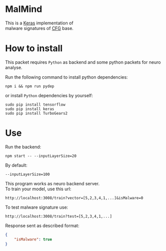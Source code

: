 # MalMind

This is a [Keras](https://github.com/keras-team/keras) implementation of    
malware signatures of [CFG](https://github.com/dezmound/cfg-worker) base.

# How to install

This packet requires `Python` as backend and some python packets for neuro analyse.

Run the following command to install python dependencies:
```
npm i && npm run pydep
```
or install `Python` dependencies by yourself:

```
sudo pip install tensorflow
sudo pip install keras
sudo pip install TurboGears2
```

# Use

Run the backend:
```
npm start -- --inputLayerSize=20
```
By default:
```
--inputLayerSize=100
```


This program works as neuro backend server.     
To train your model, use this url:

```
http://localhost:3008/train?vector=[5,2,3,4,1,...]&isMalware=0
```

To test malware signature use:   
```
http://localhost:3008/train?test=[5,2,3,4,1,...]
```

Response sent as described format:
```json
{
    "isMalware": true
}
```

